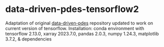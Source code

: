 # data-driven-pdes-tensorflow2
Adaptation of original [data-driven-pdes](https://github.com/JiaweiZhuang/data-driven-pdes/tree/master) repository updated to work on current version of tensorflow. 
Installation: conda environment with tensorflow 2.13.0, xarray 2023.7.0, pandas 2.0.3, numpy 1.24.3, matplotlib 3.7.2, & dependencies

